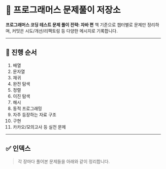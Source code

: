 # 📙 프로그래머스 문제풀이 저장소

**프로그래머스 코딩 테스트 문제 풀이 전략: 자바 편** 책 기준으로 챕터별로 문제만 정리하며, 커밋은 시도/개선/리팩토링 등 다양한 메시지로 기록합니다.

---

## 📂 진행 순서

1. 배열
2. 문자열
3. 재귀
4. 완전 탐색
5. 정렬
6. 이진 탐색
7. 해시
8. 동적 프로그래밍
9. 자주 등장하는 자료 구조
10. 구현
11. 카카오/모의고사 등 실전 문제

---

## ✅ 인덱스

> 각 장마다 풀어본 문제들을 아래와 같이 정리합니다.
